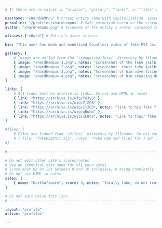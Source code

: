 ```yaml
---
# If there are no values in "aliases", "gallery", "links", or "files" comment that line out, do not just leave them empty

username: "xHardHeMPuS" # Proper entity name with capitalization, spaces, special characters, etc
permalink: "/profiles/xhardhempus" # Safe permalink based on the username (Lowercase & URI Decode), need to automate this
avatar: "xhardhempus.png" # Filename of the entity's avatar uploaded to `/images/avatars/` directory, it will be displayed at 200px*200px. Will be `/images/avatars/blank.png` if commented out/blank

aliases: ["xHard"] # Entity's other aliases

bio: "This user has made and monetized Countless video of fake PS4 Jailbreaks from 5.xx all the way to current FWs and Hacks, additionally he has created his own forum charging people for 'VIP Access' to these fake hacks and for advertisement. This user can also been seen on Youtube and Twitter advertising his fake jailbreaks, in his free time he likes to steal devs tools or code without credit" # Entities bio, can use minimal HTML

gallery: [
    # Images are pulled from the `/images/gallery/` directory by filename. Do not use HTML in notes
    { image: "xhardhempus-1.png", notes: "Screenshot of the fake jailbreak" },
    { image: "xhardhempus-2.png", notes: "Screenshot  their fake jailbreak forum where the make money off ads" },
    { image: "xhardhempus-3.png", notes: "Screenshot of him advertising his fake PS4 jailbreak videos on Twitter" },
    { image: "xhardhempus-4.png", notes: "Screenshot of him stealing devs code without credit then redirecting to his scam site" }
]

links: [
    # All links must be archive.is links. Do not use HTML in notes
    { link: "https://archive.is/wip/T6Jy8" },
    { link: "https://archive.is/wip/Zj2CB" },
    { link: "https://archive.is/wip/Zj2CB", notes: "link to his fake 7.02 USB Mods  files down below" },
    { link: "https://archive.is/wip/qBubm" },
    { link: "https://archive.is/wip/uL8d8", notes: "Link to their fake forum" }
]

#files: [
    # Files are linked from `/files/` directory by filename. Do not use HTML in notes
    # { file: "fakeUSBShit.zip", notes: "Fake USB mod files for 7.02" }
#]

# -----------------------------------------------------------------------------

# Do not edit other site's scores/notes
# Use an identical site name for all your votes
# Score must be an int between 0 and 10 inclusive, 0 being completely fake, 10 being 100% real
# Do not use HTML in notes
sites: [
    { name: "DarkSoftware", score: 0, notes: "Totally fake, do not trust" }
]

# Do not edit below this line
# -----------------------------------------------------------------------------

layout: "profile"
active: "profiles"

---
```

